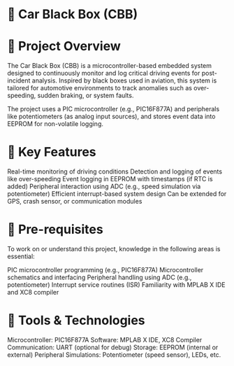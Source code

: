 # 🚗 Car Black Box (CBB)
# 📌 Project Overview
The Car Black Box (CBB) is a microcontroller-based embedded system designed to continuously monitor and log critical driving events for post-incident analysis. Inspired by black boxes used in aviation, this system is tailored for automotive environments to track anomalies such as over-speeding, sudden braking, or system faults.

The project uses a PIC microcontroller (e.g., PIC16F877A) and peripherals like potentiometers (as analog input sources), and stores event data into EEPROM for non-volatile logging.

# 🚦 Key Features
Real-time monitoring of driving conditions
Detection and logging of events like over-speeding
Event logging in EEPROM with timestamps (if RTC is added)
Peripheral interaction using ADC (e.g., speed simulation via potentiometer)
Efficient interrupt-based system design
Can be extended for GPS, crash sensor, or communication modules
# 🧠 Pre-requisites
To work on or understand this project, knowledge in the following areas is essential:

PIC microcontroller programming (e.g., PIC16F877A)
Microcontroller schematics and interfacing
Peripheral handling using ADC (e.g., potentiometer)
Interrupt service routines (ISR)
Familiarity with MPLAB X IDE and XC8 compiler
# 🔧 Tools & Technologies
Microcontroller: PIC16F877A
Software: MPLAB X IDE, XC8 Compiler
Communication: UART (optional for debug)
Storage: EEPROM (internal or external)
Peripheral Simulations: Potentiometer (speed sensor), LEDs, etc.
